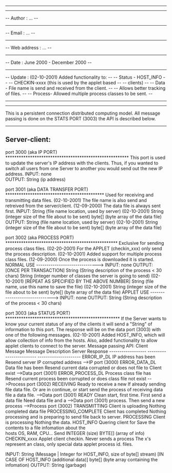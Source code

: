-- ------------------------------------------------------------------------- --
--                                                                           --
--  Author      :  ...                                                       --
--                                                                           --
--  Email       :  ...                                                       --
--                                                                           --
--  Web address :  ...                                                       --
--                                                                           --
--  Date        :  June 2000 - December 2000                                 --
--                                                                           --
--  Update      : (02-10-2001) Added functionality to:                       --
--                  Status - HOST_INFO                                       --
--                           CHECKIN-xxxx  (this is used by the applet based --
--                                          clients)                         --
--                  Data   - File name is send and received from the client. --
--                           Allows better tracking of files.                --
--                  Process- Allowed multiple process classes to be sent.    --
--                                                                           --
-- ------------------------------------------------------------------------- --

This is a persistent connection distributed computing model.  All message
passing is done on the STATS PORT (3003) the API is described below.

-------------------------------------------------------------------------------
Server-client:
-------------------------------------------------------------------------------
port 3000 (aka IP PORT) *******************************************************
This port is used to update the server's IP address with the clients.
Thus, if you wanted to switch all users from one Server to another you would
send out the new IP address.
INPUT:
        none        
OUTPUT:
        String     (ip address)



port 3001 (aka DATA TRANSFER PORT) ********************************************
Used for receiving and transmitting data files. 
(02-10-2001) The file name is also send and retreived from the server/client.
(12-09-2000) The data file is always sent first.
INPUT:
	String     (file name location, used by server) (02-10-2001)
        String     (integer size of the file about to be sent)
        byte[]     (byte array of the data file)
OUTPUT:
	String     (file name location, used by server) (02-10-2001)
	String     (integer size of the file about to be sent)
	byte[]     (byte array of the data file)



port 3002 (aka PROCESS PORT) **************************************************
Exclusive for sending process class files. 
(02-20-2001) For the APPLET (checkin_xxx) only send the process description.
(02-10-2001) Added support for multiple process class files.
(12-09-2000) Once the process is downloaded it is started.
NORMAL USE ------------------------------>
INPUT:
        none
OUTPUT:
   [ONCE PER TRANSACTION]
	String     (String description of the process < 30 chars)
	String     (integer number of classes the server is going to send) (02-10-2001)
   [REPEAT AS SPECIFIED BY THE ABOVE NUMBER]
        String     (file name, use this name to save the file) (02-10-2001)
        String     (integer size of the file about to be sent)
        byte[]     (byte array of the data file)
APPLET USE ------------------------------>
INPUT:
        none
OUTPUT:
        String     (String description of the process < 30 chars)



port 3003 (aka STATUS PORT) ***************************************************
If the Server wants to know your current status of any of the clients it will 
send a "String" of information to this port.  The response will be on the 
data port (3003) with one of the following messages.
(02-10-2001) Added HOST_INFO, which will allow collection of info from the 
hosts.  Also, added functionality to allow applet clients to connect to 
the server.
Message passing API:
                             Client
        Message              Message Description        Server Response
        ------------------   ------------------------   ---------------------
        ERROR_IP_DL          IP address has been        Resend server IP 
                             corrupted                  address 
                                                        -->IP port (3000)
        ERROR_DATA_DL        Data file has been         Resend current data
                             corrupted or does not      file to Client
                             exist                      -->Data port (3001)
        ERROR_PROCESS_DL     Process class file has     Resend current process
                             been corrupted or does     class file
                             not exist                  -->Process port (3002)
        RECEIVING            Ready to receive a new     If already sending file
                             data file.  Or are in      continue, or start send
                             the process of receiving   data file
                             a data file.               -->Data port (3001)
        READY                Clean start, first time.   First send a data file
                             Need data file and a       -->Data port (3001)
                             process.                   Then send a new process
                                                        -->Process port (3002)
        TRANSMITTING         Client is uploading        Nothing
                             completed data file
        PROCESSING_COMPLETE  Client has completed       Nothing
                             processing and is 
                             preparing to send file 
                             back to server. 
        PROCESSING           Client is processing       Nothing
                             the data.
        HOST_INFO            Quering client for        Save the contents to a file
                             infomation about the      
                             hosts OS, RAM, CPU...
                             Send INTEGER (size) 
                             BYTE[] (array of info)
        CHECKIN_xxxx         Applet client checkin.     Never sends a process
                             The x's represent an       class, only special data
                             applet process id.         files.

INPUT:
	String      (Message | Integer for HOST_INFO, size of byte[] stream)
   [IN CASE OF HOST_INFO (additional data)]
        byte[]      (byte array containing the infomation)
OUTPUT:
	String      (garbage)

